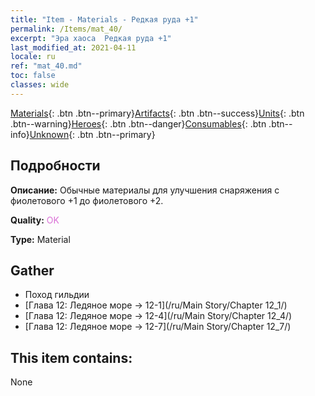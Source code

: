 ```yaml
---
title: "Item - Materials - Редкая руда +1"
permalink: /Items/mat_40/
excerpt: "Эра хаоса  Редкая руда +1"
last_modified_at: 2021-04-11
locale: ru
ref: "mat_40.md"
toc: false
classes: wide
---
```

 [Materials](/ru/Items/){: .btn .btn--primary}[Artifacts](/ru/Items/Artifacts/){: .btn .btn--success}[Units](/ru/Items/Units/){: .btn .btn--warning}[Heroes](/ru/Items/Heroes/){: .btn .btn--danger}[Consumables](/ru/Items/Consumables/){: .btn .btn--info}[Unknown](/ru/Items/Unknown/){: .btn .btn--primary}

## Подробности
 **Описание:** Обычные материалы для улучшения снаряжения c фиолетового +1 до фиолетового +2.

 **Quality:** <span style="color: #DA70D6">OK</span>

 **Type:** Material

## Gather

*    Поход гильдии 
*    [Глава 12: Ледяное море -> 12-1](/ru/Main Story/Chapter 12_1/) 
*    [Глава 12: Ледяное море -> 12-4](/ru/Main Story/Chapter 12_4/) 
*    [Глава 12: Ледяное море -> 12-7](/ru/Main Story/Chapter 12_7/) 

## This item contains:

  None


